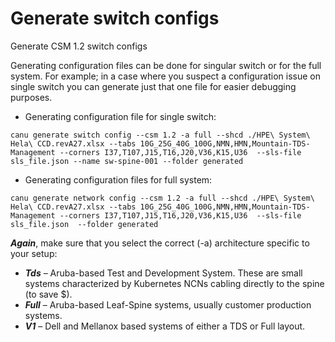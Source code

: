 # Generate switch configs

Generate CSM 1.2 switch configs 

Generating configuration files can be done for singular switch or for the full system. For example; in a case where you suspect a configuration issue on single switch you can generate just that one file for easier debugging purposes.  

* Generating configuration file for single switch:  

```
canu generate switch config --csm 1.2 -a full --shcd ./HPE\ System\ Hela\ CCD.revA27.xlsx --tabs 10G_25G_40G_100G,NMN,HMN,Mountain-TDS-Management --corners I37,T107,J15,T16,J20,V36,K15,U36  --sls-file sls_file.json --name sw-spine-001 --folder generated 
```

* Generating configuration files for full system:  

```
canu generate network config --csm 1.2 -a full --shcd ./HPE\ System\ Hela\ CCD.revA27.xlsx --tabs 10G_25G_40G_100G,NMN,HMN,Mountain-TDS-Management --corners I37,T107,J15,T16,J20,V36,K15,U36  --sls-file sls_file.json  --folder generated 
```
 
***Again***, make sure that you select the correct (-a) architecture specific to your setup: 

* ***Tds*** – Aruba-based Test and Development System. These are small systems characterized by Kubernetes NCNs cabling directly to the spine (to save $). 
* ***Full*** – Aruba-based Leaf-Spine systems, usually customer production systems. 
* ***V1*** – Dell and Mellanox based systems of either a TDS or Full layout. 

